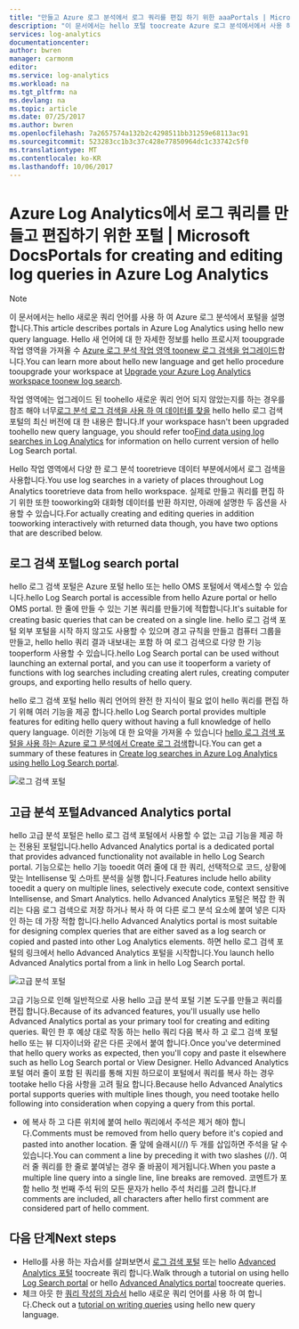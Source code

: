 ```yaml
---
title: "만들고 Azure 로그 분석에서 로그 쿼리를 편집 하기 위한 aaaPortals | Microsoft Docs"
description: "이 문서에서는 hello 포털 toocreate Azure 로그 분석에서에서 사용 하 고 로그 검색을 편집할 수 있는지를 설명 합니다."
services: log-analytics
documentationcenter: 
author: bwren
manager: carmonm
editor: 
ms.service: log-analytics
ms.workload: na
ms.tgt_pltfrm: na
ms.devlang: na
ms.topic: article
ms.date: 07/25/2017
ms.author: bwren
ms.openlocfilehash: 7a2657574a132b2c4298511bb31259e68113ac91
ms.sourcegitcommit: 523283cc1b3c37c428e77850964dc1c33742c5f0
ms.translationtype: MT
ms.contentlocale: ko-KR
ms.lasthandoff: 10/06/2017
---
```

# <a name="portals-for-creating-and-editing-log-queries-in-azure-log-analytics"></a><span data-ttu-id="e0253-103">Azure Log Analytics에서 로그 쿼리를 만들고 편집하기 위한 포털 | Microsoft Docs</span><span class="sxs-lookup"><span data-stu-id="e0253-103">Portals for creating and editing log queries in Azure Log Analytics</span></span>

> [!NOTE]
> <span data-ttu-id="e0253-104">이 문서에서는 hello 새로운 쿼리 언어를 사용 하 여 Azure 로그 분석에서 포털을 설명 합니다.</span><span class="sxs-lookup"><span data-stu-id="e0253-104">This article describes portals in Azure Log Analytics using hello new query language.</span></span>  <span data-ttu-id="e0253-105">Hello 새 언어에 대 한 자세한 정보를 hello 프로시저 tooupgrade 작업 영역을 가져올 수 [Azure 로그 분석 작업 영역 toonew 로그 검색을 업그레이드](log-analytics-log-search-upgrade.md)합니다.</span><span class="sxs-lookup"><span data-stu-id="e0253-105">You can learn more about hello new language and get hello procedure tooupgrade your workspace at [Upgrade your Azure Log Analytics workspace toonew log search](log-analytics-log-search-upgrade.md).</span></span>  
>
> <span data-ttu-id="e0253-106">작업 영역에는 업그레이드 된 toohello 새로운 쿼리 언어 되지 않았는지를 하는 경우를 참조 해야 너무[로그 분석 로그 검색을 사용 하 여 데이터를 찾을](log-analytics-log-searches.md) hello hello 로그 검색 포털의 최신 버전에 대 한 내용은 합니다.</span><span class="sxs-lookup"><span data-stu-id="e0253-106">If your workspace hasn't been upgraded toohello new query language, you should refer too[Find data using log searches in Log Analytics](log-analytics-log-searches.md) for information on hello current version of hello Log Search portal.</span></span>

<span data-ttu-id="e0253-107">Hello 작업 영역에서 다양 한 로그 분석 tooretrieve 데이터 부분에서에서 로그 검색을 사용합니다.</span><span class="sxs-lookup"><span data-stu-id="e0253-107">You use log searches in a variety of places throughout Log Analytics tooretrieve data from hello workspace.</span></span>  <span data-ttu-id="e0253-108">실제로 만들고 쿼리를 편집 하기 위한 또한 tooworking와 대화형 데이터를 반환 하지만, 아래에 설명한 두 옵션을 사용할 수 있습니다.</span><span class="sxs-lookup"><span data-stu-id="e0253-108">For actually creating and editing queries in addition tooworking interactively with returned data though, you have two options that are described below.</span></span>  

## <a name="log-search-portal"></a><span data-ttu-id="e0253-109">로그 검색 포털</span><span class="sxs-lookup"><span data-stu-id="e0253-109">Log search portal</span></span>
<span data-ttu-id="e0253-110">hello 로그 검색 포털은 Azure 포털 hello 또는 hello OMS 포털에서 액세스할 수 있습니다.</span><span class="sxs-lookup"><span data-stu-id="e0253-110">hello Log Search portal is accessible from hello Azure portal or hello OMS portal.</span></span>  <span data-ttu-id="e0253-111">한 줄에 만들 수 있는 기본 쿼리를 만들기에 적합합니다.</span><span class="sxs-lookup"><span data-stu-id="e0253-111">It's suitable for creating basic queries that can be created on a single line.</span></span>  <span data-ttu-id="e0253-112">hello 로그 검색 포털 외부 포털을 시작 하지 않고도 사용할 수 있으며 경고 규칙을 만들고 컴퓨터 그룹을 만들고, hello hello 쿼리 결과 내보내는 포함 하 여 로그 검색으로 다양 한 기능 tooperform 사용할 수 있습니다.</span><span class="sxs-lookup"><span data-stu-id="e0253-112">hello Log Search portal can be used without launching an external portal, and you can use it tooperform a variety of functions with log searches including creating alert rules, creating computer groups, and exporting hello results of hello query.</span></span>  

<span data-ttu-id="e0253-113">hello 로그 검색 포털 hello 쿼리 언어의 완전 한 지식이 필요 없이 hello 쿼리를 편집 하기 위해 여러 기능을 제공 합니다.</span><span class="sxs-lookup"><span data-stu-id="e0253-113">hello Log Search portal provides multiple features for editing hello query without having a full knowledge of hello query language.</span></span>  <span data-ttu-id="e0253-114">이러한 기능에 대 한 요약을 가져올 수 있습니다 [hello 로그 검색 포털을 사용 하는 Azure 로그 분석에서 Create 로그 검색](log-analytics-log-search-log-search-portal.md)합니다.</span><span class="sxs-lookup"><span data-stu-id="e0253-114">You can get a summary of these features in [Create log searches in Azure Log Analytics using hello Log Search portal](log-analytics-log-search-log-search-portal.md).</span></span>


![로그 검색 포털](media/log-analytics-log-search-portals/log-search-portal.png)

## <a name="advanced-analytics-portal"></a><span data-ttu-id="e0253-116">고급 분석 포털</span><span class="sxs-lookup"><span data-stu-id="e0253-116">Advanced Analytics portal</span></span>
<span data-ttu-id="e0253-117">hello 고급 분석 포털은 hello 로그 검색 포털에서 사용할 수 없는 고급 기능을 제공 하는 전용된 포털입니다.</span><span class="sxs-lookup"><span data-stu-id="e0253-117">hello Advanced Analytics portal is a dedicated portal that provides advanced functionality not available in hello Log Search portal.</span></span>  <span data-ttu-id="e0253-118">기능으로는 hello 기능 tooedit 여러 줄에 대 한 쿼리, 선택적으로 코드, 상황에 맞는 Intellisense 및 스마트 분석을 실행 합니다.</span><span class="sxs-lookup"><span data-stu-id="e0253-118">Features include hello ability tooedit a query on multiple lines, selectively execute code, context sensitive Intellisense, and Smart Analytics.</span></span>  <span data-ttu-id="e0253-119">hello Advanced Analytics 포털은 복잡 한 쿼리는 다음 로그 검색으로 저장 하거나 복사 하 여 다른 로그 분석 요소에 붙여 넣은 디자인 하는 데 가장 적합 합니다.</span><span class="sxs-lookup"><span data-stu-id="e0253-119">hello Advanced Analytics portal is most suitable for designing complex queries that are either saved as a log search or copied and pasted into other Log Analytics elements.</span></span>  <span data-ttu-id="e0253-120">하면 hello 로그 검색 포털의 링크에서 hello Advanced Analytics 포털을 시작합니다.</span><span class="sxs-lookup"><span data-stu-id="e0253-120">You launch hello Advanced Analytics portal from a link in hello Log Search portal.</span></span>

![고급 분석 포털](media/log-analytics-log-search-portals/advanced-analytics-portal.png)


<span data-ttu-id="e0253-122">고급 기능으로 인해 일반적으로 사용 hello 고급 분석 포털 기본 도구를 만들고 쿼리를 편집 합니다.</span><span class="sxs-lookup"><span data-stu-id="e0253-122">Because of its advanced features, you'll usually use hello Advanced Analytics portal as your primary tool for creating and editing queries.</span></span>  <span data-ttu-id="e0253-123">확인 한 후 예상 대로 작동 하는 hello 쿼리 다음 복사 하 고 로그 검색 포털 hello 또는 뷰 디자이너와 같은 다른 곳에서 붙여 합니다.</span><span class="sxs-lookup"><span data-stu-id="e0253-123">Once you've determined that hello query works as expected, then you'll copy and paste it elsewhere such as hello Log Search portal or View Designer.</span></span>  <span data-ttu-id="e0253-124">Hello Advanced Analytics 포털 여러 줄이 포함 된 쿼리를 통해 지원 하므로이 포털에서 쿼리를 복사 하는 경우 tootake hello 다음 사항을 고려 필요 합니다.</span><span class="sxs-lookup"><span data-stu-id="e0253-124">Because hello Advanced Analytics portal supports queries with multiple lines though, you need tootake hello following into consideration when copying a query from this portal.</span></span>

- <span data-ttu-id="e0253-125">에 복사 하 고 다른 위치에 붙여 hello 쿼리에서 주석은 제거 해야 합니다.</span><span class="sxs-lookup"><span data-stu-id="e0253-125">Comments must be removed from hello query before it's copied and pasted into another location.</span></span>  <span data-ttu-id="e0253-126">줄 앞에 슬래시(//) 두 개를 삽입하면 주석을 달 수 있습니다.</span><span class="sxs-lookup"><span data-stu-id="e0253-126">You can comment a line by preceding it with two slashes (//).</span></span>  <span data-ttu-id="e0253-127">여러 줄 쿼리를 한 줄로 붙여넣는 경우 줄 바꿈이 제거됩니다.</span><span class="sxs-lookup"><span data-stu-id="e0253-127">When you paste a multiple line query into a single line, line breaks are removed.</span></span>  <span data-ttu-id="e0253-128">코멘트가 포함 hello 첫 번째 주석 뒤의 모든 문자가 hello 주석 처리를 고려 합니다.</span><span class="sxs-lookup"><span data-stu-id="e0253-128">If comments are included, all characters after hello first comment are considered part of hello comment.</span></span>


## <a name="next-steps"></a><span data-ttu-id="e0253-129">다음 단계</span><span class="sxs-lookup"><span data-stu-id="e0253-129">Next steps</span></span>

- <span data-ttu-id="e0253-130">Hello를 사용 하는 자습서를 살펴보면서 [로그 검색 포털](log-analytics-log-search-log-search-portal.md) 또는 hello [Advanced Analytics 포털](https://go.microsoft.com/fwlink/?linkid=856587) toocreate 쿼리 합니다.</span><span class="sxs-lookup"><span data-stu-id="e0253-130">Walk through a tutorial on using hello [Log Search portal](log-analytics-log-search-log-search-portal.md) or hello [Advanced Analytics portal](https://go.microsoft.com/fwlink/?linkid=856587) toocreate queries.</span></span>
- <span data-ttu-id="e0253-131">체크 아웃 한 [쿼리 작성의 자습서](https://go.microsoft.com/fwlink/?linkid=856078) hello 새로운 쿼리 언어를 사용 하 여 합니다.</span><span class="sxs-lookup"><span data-stu-id="e0253-131">Check out a [tutorial on writing queries](https://go.microsoft.com/fwlink/?linkid=856078) using hello new query language.</span></span>
